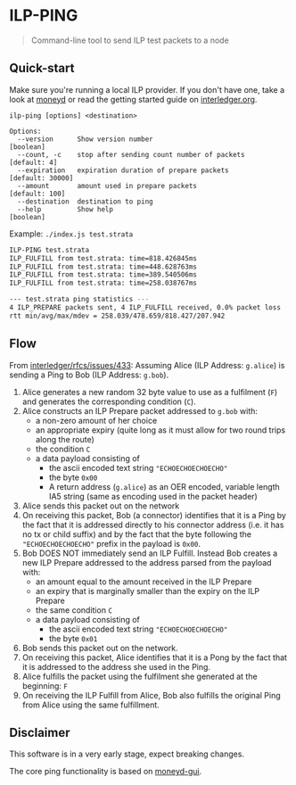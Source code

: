 # ILP-PING

> Command-line tool to send ILP test packets to a node

## Quick-start

Make sure you're running a local ILP provider. If you don't have one, take a look at [moneyd](https://github.com/sharafian/moneyd) or read the getting started guide on [interledger.org](https://interledger.org).

```
ilp-ping [options] <destination>

Options:
  --version      Show version number                                   [boolean]
  --count, -c    stop after sending count number of packets         [default: 4]
  --expiration   expiration duration of prepare packets         [default: 30000]
  --amount       amount used in prepare packets                   [default: 100]
  --destination  destination to ping
  --help         Show help                                             [boolean]
```

Example: `./index.js test.strata`

```sh
ILP-PING test.strata
ILP_FULFILL from test.strata: time=818.426845ms
ILP_FULFILL from test.strata: time=448.628763ms
ILP_FULFILL from test.strata: time=389.540506ms
ILP_FULFILL from test.strata: time=258.038767ms

--- test.strata ping statistics ---
4 ILP_PREPARE packets sent, 4 ILP_FULFILL received, 0.0% packet loss
rtt min/avg/max/mdev = 258.039/478.659/818.427/207.942
```

## Flow

From [interledger/rfcs/issues/433](https://github.com/interledger/rfcs/issues/433#issuecomment-439373183): Assuming Alice (ILP Address: `g.alice`) is sending a Ping to Bob (ILP Address: `g.bob`).

1. Alice generates a new random 32 byte value to use as a fulfilment (`F`) and generates the corresponding condition (`C`).
1. Alice constructs an ILP Prepare packet addressed to `g.bob` with:
   - a non-zero amount of her choice
   - an appropriate expiry (quite long as it must allow for two round trips along the route)
   - the condition `C`
   - a data payload consisting of
     - the ascii encoded text string `"ECHOECHOECHOECHO"`
     - the byte `0x00`
     - A return address (`g.alice`) as an OER encoded, variable length IA5 string (same as encoding used in the packet header)
1. Alice sends this packet out on the network
1. On receiving this packet, Bob (a connector) identifies that it is a Ping by the fact that it is addressed directly to his connector address (i.e. it has no tx or child suffix) and by the fact that the byte following the `"ECHOECHOECHOECHO"` prefix in the payload is `0x00`.
1. Bob DOES NOT immediately send an ILP Fulfill. Instead Bob creates a new ILP Prepare addressed to the address parsed from the payload with:
   - an amount equal to the amount received in the ILP Prepare
   - an expiry that is marginally smaller than the expiry on the ILP Prepare
   - the same condition `C`
   - a data payload consisting of
     - the ascii encoded text string `"ECHOECHOECHOECHO"`
     - the byte `0x01`
1. Bob sends this packet out on the network.
1. On receiving this packet, Alice identifies that it is a Pong by the fact that it is addressed to the address she used in the Ping.
1. Alice fulfills the packet using the fulfilment she generated at the beginning: `F`
1. On receiving the ILP Fulfill from Alice, Bob also fulfills the original Ping from Alice using the same fulfillment.

## Disclaimer

This software is in a very early stage, expect breaking changes.

The core ping functionality is based on [moneyd-gui](https://github.com/interledgerjs/moneyd-gui).
